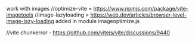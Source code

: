 work with images
//optimize-vite = https://www.npmjs.com/package/vite-imagetools
//image-lazyloading = https://web.dev/articles/browser-level-image-lazy-loading
added in module imageoptimize.js

//vite chunkerror - https://github.com/vitejs/vite/discussions/9440


